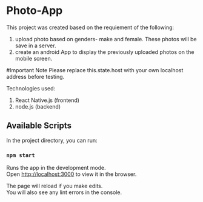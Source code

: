 # Photo-App

This project was created based on the requiement of the following:
1. upload photo based on genders- make and female. These photos will be save in a server.
2. create an android App to display the previously uploaded photos on the mobile screen.

#Important Note
Please replace this.state.host with your own localhost address before testing.

Technologies used:

1. React Native.js (frontend)
2. node.js (backend)

## Available Scripts

In the project directory, you can run:

### `npm start`

Runs the app in the development mode.<br />
Open [http://localhost:3000](http://localhost:3000) to view it in the browser.

The page will reload if you make edits.<br />
You will also see any lint errors in the console.
